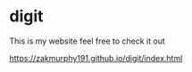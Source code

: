 # digit
This is my website feel free to check it out

https://zakmurphy191.github.io/digit/index.html
